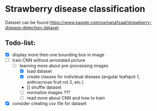 # Strawberry disease classification
Dataset can be found https://www.kaggle.com/usmanafzaal/strawberry-disease-detection-dataset  
## Todo-list:
- [X] display more then one bounding box in image
- [ ] train CNN without annotated picture
    - [ ] learning more about pre-processing images
      - [X] load dataset
      - [X] create classes for individual disease (angular leafspot 1, anthracnose fruit rot 2, etc.)
      - [] shuffle dataset
      - [ ] normalize images ???
      - [ ] read more about CNN and how to train
- [X] consider creating csv file for dataset